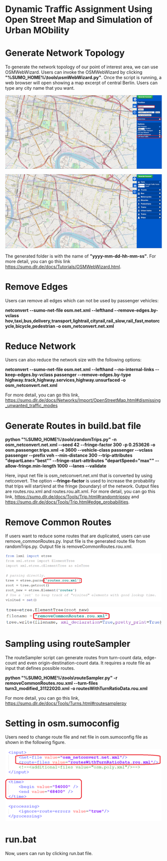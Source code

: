 # Dynamic Traffic Assignment Using Open Street Map and Simulation of Urban MObility</strong>

Generate Network Topology
=============================================================================
To generate the network topology of our point of interest area, we can use OSMWebWizard. Users can invoke the OSMWebWizard by clicking **"%SUMO_HOME%\tools\osmWebWizard.py"**. Once the script is running, a web browser will open showing a map excerpt of central Berlin. Users can type any city name that you want.

![alt text](osmBangkok_1.PNG)

![alt text](osmBangkok_2.PNG)

The generated folder is with the name of **"yyyy-mm-dd-hh-mm-ss"**. For more detail, you can go this link https://sumo.dlr.de/docs/Tutorials/OSMWebWizard.html.

Remove Edges
=============================================================================
Users can remove all edges which can not be used by passenger vehicles: 

**netconvert --sumo-net-file osm.net.xml --lefthand --remove-edges.by-vclass hov,taxi,bus,delivery,transport,lightrail,cityrail,rail_slow,rail_fast,motorcycle,bicycle,pedestrian -o osm_netconvert.net.xml**

Reduce Network
=============================================================================
Users can also reduce the network size with the following options:

**netconvert --sumo-net-file osm.net.xml --lefthand --no-internal-links --keep-edges.by-vclass passenger --remove-edges.by-type highway.track,highway.services,highway.unsurfaced -o osm_netconvert.net.xml**

For more detail, you can go this link, https://sumo.dlr.de/docs/Networks/Import/OpenStreetMap.html#dismissing_unwanted_traffic_modes
  
Generate Routes in build.bat file
=============================================================================
**python "%SUMO_HOME%\tools\randomTrips.py" -n osm_netconvert.net.xml --seed 42 --fringe-factor 300 -p 0.253626 -o osm.passenger.trips.xml -e 3600 --vehicle-class passenger --vclass passenger --prefix veh --min-distance 300 --trip-attributes "departLane=\"best\"" --fringe-start-attributes "departSpeed=\"max\"" --allow-fringe.min-length 1000 --lanes --validate**

Here, input net file is osm_netconvert.net.xml that is converted by using netconvert. The option **--fringe-factor** is used to increase the probability that trips will start/end at the fringe (boundary) of the network. Output files are routes.rou.xml and routes.rou.alt.xml. For more detail, you can go this link, https://sumo.dlr.de/docs/Tools/Trip.html#randomtripspy and https://sumo.dlr.de/docs/Tools/Trip.html#edge_probabilities.

Remove Common Routes
=============================================================================
If users want to reduce some routes that are duplicated, users can use remove_commonRoutes.py. Input file is the generated route file from randomTrips.py.
Output file is removeCommonRoutes.rou.xml.

![alt text](removeRoutes_1.PNG)

![alt text](removeRoutes_2.PNG)

Sampling using routeSampler
=============================================================================
The routeSampler script can generate routes from turn-count data, edge-count and even origin-destination-count data. It requires a route file as input that defines possible routes.

**python "%SUMO_HOME%\tools\routeSampler.py" -r removeCommonRoutes.rou.xml --turn-files turn3_modified_31122020.xml -o routesWithTurnRatioData.rou.xml**

For more detail, you can go this link, https://sumo.dlr.de/docs/Tools/Turns.html#routesamplerpy

Setting in osm.sumoconfig
=============================================================================
Users need to change route file and net file in osm.sumoconfig file as shown in the following figure.

![alt text](setting_in_sumoconfig.PNG)

run.bat
=============================================================================
Now, users can run by clicking run.bat file.
